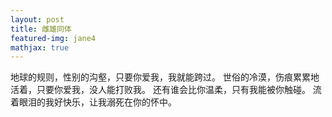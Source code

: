 ```yaml
---
layout: post
title: 雌雄同体
featured-img: jane4
mathjax: true
---
```


地球的规则，性别的沟壑，只要你爱我，我就能跨过。
世俗的冷漠，伤痕累累地活着，只要你爱我，没人能打败我。
还有谁会比你温柔，只有我能被你触碰。
流着眼泪的我好快乐，让我溺死在你的怀中。